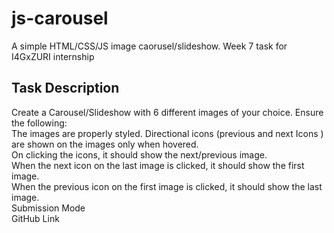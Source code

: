 # js-carousel
A simple HTML/CSS/JS image caorusel/slideshow. Week 7 task for I4GxZURI internship
## Task Description
Create a Carousel/Slideshow with 6 different images of  your choice. Ensure the following:<br/>
The images are properly styled.
Directional icons (previous and next Icons ) are shown on the images only when hovered.<br/>
On clicking the icons, it should show the next/previous image. <br/>
When the next icon on the last image is clicked, it should show the first image.<br/>
When the previous icon on the first image is clicked, it should show the last image. <br/>
Submission Mode<br/>
GitHub Link
